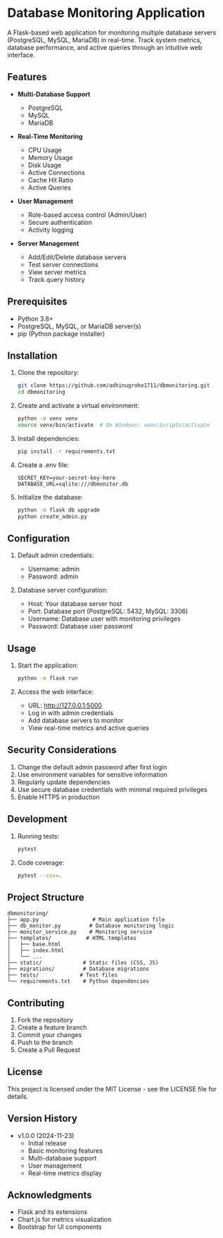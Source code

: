 # Database Monitoring Application

A Flask-based web application for monitoring multiple database servers (PostgreSQL, MySQL, MariaDB) in real-time. Track system metrics, database performance, and active queries through an intuitive web interface.

## Features

- **Multi-Database Support**
  - PostgreSQL
  - MySQL
  - MariaDB

- **Real-Time Monitoring**
  - CPU Usage
  - Memory Usage
  - Disk Usage
  - Active Connections
  - Cache Hit Ratio
  - Active Queries

- **User Management**
  - Role-based access control (Admin/User)
  - Secure authentication
  - Activity logging

- **Server Management**
  - Add/Edit/Delete database servers
  - Test server connections
  - View server metrics
  - Track query history

## Prerequisites

- Python 3.8+
- PostgreSQL, MySQL, or MariaDB server(s)
- pip (Python package installer)

## Installation

1. Clone the repository:
   ```bash
   git clone https://github.com/adhinugroho1711/dbmonitoring.git
   cd dbmonitoring
   ```

2. Create and activate a virtual environment:
   ```bash
   python -m venv venv
   source venv/bin/activate  # On Windows: venv\Scripts\activate
   ```

3. Install dependencies:
   ```bash
   pip install -r requirements.txt
   ```

4. Create a .env file:
   ```
   SECRET_KEY=your-secret-key-here
   DATABASE_URL=sqlite:///dbmonitor.db
   ```

5. Initialize the database:
   ```bash
   python -m flask db upgrade
   python create_admin.py
   ```

## Configuration

1. Default admin credentials:
   - Username: admin
   - Password: admin

2. Database server configuration:
   - Host: Your database server host
   - Port: Database port (PostgreSQL: 5432, MySQL: 3306)
   - Username: Database user with monitoring privileges
   - Password: Database user password

## Usage

1. Start the application:
   ```bash
   python -m flask run
   ```

2. Access the web interface:
   - URL: http://127.0.0.1:5000
   - Log in with admin credentials
   - Add database servers to monitor
   - View real-time metrics and active queries

## Security Considerations

1. Change the default admin password after first login
2. Use environment variables for sensitive information
3. Regularly update dependencies
4. Use secure database credentials with minimal required privileges
5. Enable HTTPS in production

## Development

1. Running tests:
   ```bash
   pytest
   ```

2. Code coverage:
   ```bash
   pytest --cov=.
   ```

## Project Structure

```
dbmonitoring/
├── app.py                 # Main application file
├── db_monitor.py         # Database monitoring logic
├── monitor_service.py    # Monitoring service
├── templates/           # HTML templates
│   ├── base.html
│   ├── index.html
│   └── ...
├── static/             # Static files (CSS, JS)
├── migrations/         # Database migrations
├── tests/             # Test files
└── requirements.txt    # Python dependencies
```

## Contributing

1. Fork the repository
2. Create a feature branch
3. Commit your changes
4. Push to the branch
5. Create a Pull Request

## License

This project is licensed under the MIT License - see the LICENSE file for details.

## Version History

- v1.0.0 (2024-11-23)
  - Initial release
  - Basic monitoring features
  - Multi-database support
  - User management
  - Real-time metrics display

## Acknowledgments

- Flask and its extensions
- Chart.js for metrics visualization
- Bootstrap for UI components
